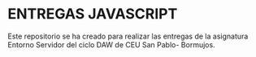 # ENTREGAS JAVASCRIPT
Este repositorio se ha creado para realizar las entregas de la asignatura Entorno Servidor del ciclo DAW  de CEU San Pablo- Bormujos.
